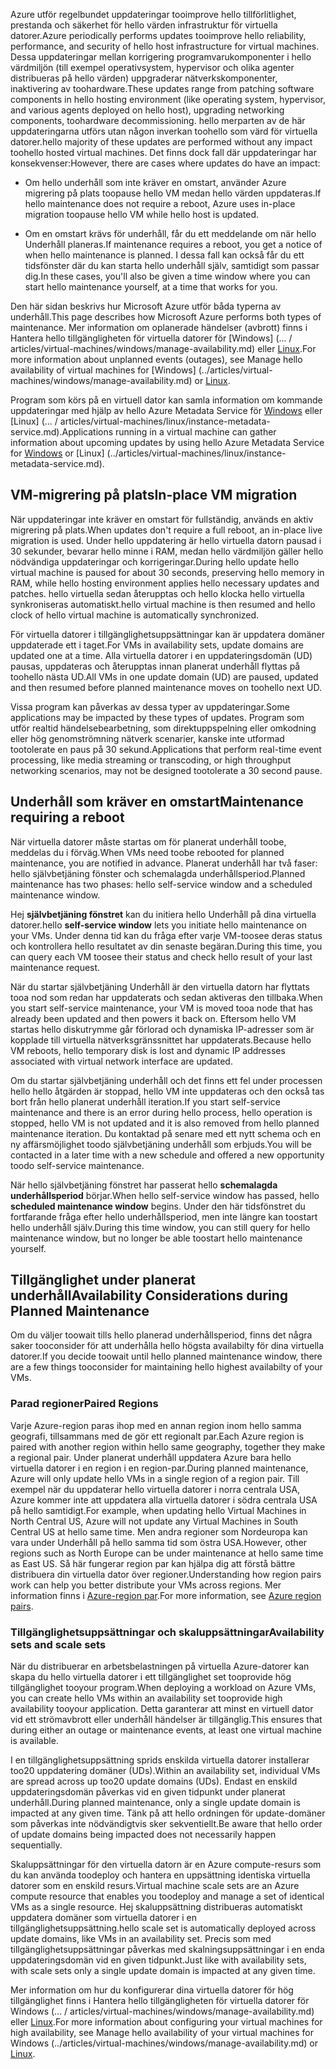 <span data-ttu-id="7375a-101">Azure utför regelbundet uppdateringar tooimprove hello tillförlitlighet, prestanda och säkerhet för hello värden infrastruktur för virtuella datorer.</span><span class="sxs-lookup"><span data-stu-id="7375a-101">Azure periodically performs updates tooimprove hello reliability, performance, and security of hello host infrastructure for virtual machines.</span></span> <span data-ttu-id="7375a-102">Dessa uppdateringar mellan korrigering programvarukomponenter i hello värdmiljön (till exempel operativsystem, hypervisor och olika agenter distribueras på hello värden) uppgraderar nätverkskomponenter, inaktivering av toohardware.</span><span class="sxs-lookup"><span data-stu-id="7375a-102">These updates range from patching software components in hello hosting environment (like operating system, hypervisor, and various agents deployed on hello host), upgrading networking components, toohardware decommissioning.</span></span> <span data-ttu-id="7375a-103">hello merparten av de här uppdateringarna utförs utan någon inverkan toohello som värd för virtuella datorer.</span><span class="sxs-lookup"><span data-stu-id="7375a-103">hello majority of these updates are performed without any impact toohello hosted virtual machines.</span></span> <span data-ttu-id="7375a-104">Det finns dock fall där uppdateringar har konsekvenser:</span><span class="sxs-lookup"><span data-stu-id="7375a-104">However, there are cases where updates do have an impact:</span></span>

- <span data-ttu-id="7375a-105">Om hello underhåll som inte kräver en omstart, använder Azure migrering på plats toopause hello VM medan hello värden uppdateras.</span><span class="sxs-lookup"><span data-stu-id="7375a-105">If hello maintenance does not require a reboot, Azure uses in-place migration toopause hello VM while hello host is updated.</span></span>

- <span data-ttu-id="7375a-106">Om en omstart krävs för underhåll, får du ett meddelande om när hello Underhåll planeras.</span><span class="sxs-lookup"><span data-stu-id="7375a-106">If maintenance requires a reboot, you get a notice of when hello maintenance is planned.</span></span> <span data-ttu-id="7375a-107">I dessa fall kan också får du ett tidsfönster där du kan starta hello underhåll själv, samtidigt som passar dig.</span><span class="sxs-lookup"><span data-stu-id="7375a-107">In these cases, you'll also be given a time window where you can start hello maintenance yourself, at a time that works for you.</span></span>

<span data-ttu-id="7375a-108">Den här sidan beskrivs hur Microsoft Azure utför båda typerna av underhåll.</span><span class="sxs-lookup"><span data-stu-id="7375a-108">This page describes how Microsoft Azure performs both types of maintenance.</span></span> <span data-ttu-id="7375a-109">Mer information om oplanerade händelser (avbrott) finns i Hantera hello tillgängligheten för virtuella datorer för [Windows] (... / articles/virtual-machines/windows/manage-availability.md) eller [Linux](../articles/virtual-machines/linux/manage-availability.md).</span><span class="sxs-lookup"><span data-stu-id="7375a-109">For more information about unplanned events (outages), see Manage hello availability of virtual machines for [Windows] (../articles/virtual-machines/windows/manage-availability.md) or [Linux](../articles/virtual-machines/linux/manage-availability.md).</span></span>

<span data-ttu-id="7375a-110">Program som körs på en virtuell dator kan samla information om kommande uppdateringar med hjälp av hello Azure Metadata Service för [Windows](../articles/virtual-machines/windows/instance-metadata-service.md) eller [Linux] (... / articles/virtual-machines/linux/instance-metadata-service.md).</span><span class="sxs-lookup"><span data-stu-id="7375a-110">Applications running in a virtual machine can gather information about upcoming updates by using hello Azure Metadata Service for [Windows](../articles/virtual-machines/windows/instance-metadata-service.md) or [Linux] (../articles/virtual-machines/linux/instance-metadata-service.md).</span></span>

## <a name="in-place-vm-migration"></a><span data-ttu-id="7375a-111">VM-migrering på plats</span><span class="sxs-lookup"><span data-stu-id="7375a-111">In-place VM migration</span></span>

<span data-ttu-id="7375a-112">När uppdateringar inte kräver en omstart för fullständig, används en aktiv migrering på plats.</span><span class="sxs-lookup"><span data-stu-id="7375a-112">When updates don't require a full reboot, an in-place live migration is used.</span></span> <span data-ttu-id="7375a-113">Under hello uppdatering är hello virtuella datorn pausad i 30 sekunder, bevarar hello minne i RAM, medan hello värdmiljön gäller hello nödvändiga uppdateringar och korrigeringar.</span><span class="sxs-lookup"><span data-stu-id="7375a-113">During hello update hello virtual machine is paused for about 30 seconds, preserving hello memory in RAM, while hello hosting environment applies hello necessary updates and patches.</span></span> <span data-ttu-id="7375a-114">hello virtuella sedan återupptas och hello klocka hello virtuella synkroniseras automatiskt.</span><span class="sxs-lookup"><span data-stu-id="7375a-114">hello virtual machine is then resumed and hello clock of hello virtual machine is automatically synchronized.</span></span>

<span data-ttu-id="7375a-115">För virtuella datorer i tillgänglighetsuppsättningar kan är uppdatera domäner uppdaterade ett i taget.</span><span class="sxs-lookup"><span data-stu-id="7375a-115">For VMs in availability sets, update domains are updated one at a time.</span></span> <span data-ttu-id="7375a-116">Alla virtuella datorer i en uppdateringsdomän (UD) pausas, uppdateras och återupptas innan planerat underhåll flyttas på toohello nästa UD.</span><span class="sxs-lookup"><span data-stu-id="7375a-116">All VMs in one update domain (UD) are paused, updated and then resumed before planned maintenance moves on toohello next UD.</span></span>

<span data-ttu-id="7375a-117">Vissa program kan påverkas av dessa typer av uppdateringar.</span><span class="sxs-lookup"><span data-stu-id="7375a-117">Some applications may be impacted by these types of updates.</span></span> <span data-ttu-id="7375a-118">Program som utför realtid händelsebearbetning, som direktuppspelning eller omkodning eller hög genomströmning nätverk scenarier, kanske inte utformad tootolerate en paus på 30 sekund.</span><span class="sxs-lookup"><span data-stu-id="7375a-118">Applications that perform real-time event processing, like media streaming or transcoding, or high throughput networking scenarios, may not be designed tootolerate a 30 second pause.</span></span> <!-- sooooo, what should they do? --> 


## <a name="maintenance-requiring-a-reboot"></a><span data-ttu-id="7375a-119">Underhåll som kräver en omstart</span><span class="sxs-lookup"><span data-stu-id="7375a-119">Maintenance requiring a reboot</span></span>

<span data-ttu-id="7375a-120">När virtuella datorer måste startas om för planerat underhåll toobe, meddelas du i förväg.</span><span class="sxs-lookup"><span data-stu-id="7375a-120">When VMs need toobe rebooted for planned maintenance, you are notified in advance.</span></span> <span data-ttu-id="7375a-121">Planerat underhåll har två faser: hello självbetjäning fönster och schemalagda underhållsperiod.</span><span class="sxs-lookup"><span data-stu-id="7375a-121">Planned maintenance has two phases: hello self-service window and a scheduled maintenance window.</span></span>

<span data-ttu-id="7375a-122">Hej **självbetjäning fönstret** kan du initiera hello Underhåll på dina virtuella datorer.</span><span class="sxs-lookup"><span data-stu-id="7375a-122">hello **self-service window** lets you initiate hello maintenance on your VMs.</span></span> <span data-ttu-id="7375a-123">Under denna tid kan du fråga efter varje VM-toosee deras status och kontrollera hello resultatet av din senaste begäran.</span><span class="sxs-lookup"><span data-stu-id="7375a-123">During this time, you can query each VM toosee their status and check hello result of your last maintenance request.</span></span>

<span data-ttu-id="7375a-124">När du startar självbetjäning Underhåll är den virtuella datorn har flyttats tooa nod som redan har uppdaterats och sedan aktiveras den tillbaka.</span><span class="sxs-lookup"><span data-stu-id="7375a-124">When you start self-service maintenance, your VM is moved tooa node that has already been updated and then powers it back on.</span></span> <span data-ttu-id="7375a-125">Eftersom hello VM startas hello diskutrymme går förlorad och dynamiska IP-adresser som är kopplade till virtuella nätverksgränssnittet har uppdaterats.</span><span class="sxs-lookup"><span data-stu-id="7375a-125">Because hello VM reboots, hello temporary disk is lost and dynamic IP addresses associated with virtual network interface are updated.</span></span>

<span data-ttu-id="7375a-126">Om du startar självbetjäning underhåll och det finns ett fel under processen hello hello åtgärden är stoppad, hello VM inte uppdateras och den också tas bort från hello planerat underhåll iteration.</span><span class="sxs-lookup"><span data-stu-id="7375a-126">If you start self-service maintenance and there is an error during hello process, hello operation is stopped, hello VM is not updated and it is also removed from hello planned maintenance iteration.</span></span> <span data-ttu-id="7375a-127">Du kontaktad på senare med ett nytt schema och en ny affärsmöjlighet toodo självbetjäning underhåll som erbjuds.</span><span class="sxs-lookup"><span data-stu-id="7375a-127">You will be contacted in a later time with a new schedule and offered a new opportunity toodo self-service maintenance.</span></span> 

<span data-ttu-id="7375a-128">När hello självbetjäning fönstret har passerat hello **schemalagda underhållsperiod** börjar.</span><span class="sxs-lookup"><span data-stu-id="7375a-128">When hello self-service window has passed, hello **scheduled maintenance window** begins.</span></span> <span data-ttu-id="7375a-129">Under den här tidsfönstret du fortfarande fråga efter hello underhållsperiod, men inte längre kan toostart hello underhåll själv.</span><span class="sxs-lookup"><span data-stu-id="7375a-129">During this time window, you can still query for hello maintenance window, but no longer be able toostart hello maintenance yourself.</span></span>

## <a name="availability-considerations-during-planned-maintenance"></a><span data-ttu-id="7375a-130">Tillgänglighet under planerat underhåll</span><span class="sxs-lookup"><span data-stu-id="7375a-130">Availability Considerations during Planned Maintenance</span></span> 

<span data-ttu-id="7375a-131">Om du väljer toowait tills hello planerad underhållsperiod, finns det några saker tooconsider för att underhålla hello högsta availabilty för dina virtuella datorer.</span><span class="sxs-lookup"><span data-stu-id="7375a-131">If you decide toowait until hello planned maintenance window, there are a few things tooconsider for maintaining hello highest availabilty of your VMs.</span></span> 

### <a name="paired-regions"></a><span data-ttu-id="7375a-132">Parad regioner</span><span class="sxs-lookup"><span data-stu-id="7375a-132">Paired Regions</span></span>

<span data-ttu-id="7375a-133">Varje Azure-region paras ihop med en annan region inom hello samma geografi, tillsammans med de gör ett regionalt par.</span><span class="sxs-lookup"><span data-stu-id="7375a-133">Each Azure region is paired with another region within hello same geography, together they make a regional pair.</span></span> <span data-ttu-id="7375a-134">Under planerat underhåll uppdatera Azure bara hello virtuella datorer i en region i en region-par.</span><span class="sxs-lookup"><span data-stu-id="7375a-134">During planned maintenance, Azure will only update hello VMs in a single region of a region pair.</span></span> <span data-ttu-id="7375a-135">Till exempel när du uppdaterar hello virtuella datorer i norra centrala USA, Azure kommer inte att uppdatera alla virtuella datorer i södra centrala USA på hello samtidigt.</span><span class="sxs-lookup"><span data-stu-id="7375a-135">For example, when updating hello Virtual Machines in North Central US, Azure will not update any Virtual Machines in South Central US at hello same time.</span></span> <span data-ttu-id="7375a-136">Men andra regioner som Nordeuropa kan vara under Underhåll på hello samma tid som östra USA.</span><span class="sxs-lookup"><span data-stu-id="7375a-136">However, other regions such as North Europe can be under maintenance at hello same time as East US.</span></span> <span data-ttu-id="7375a-137">Så här fungerar region par kan hjälpa dig att förstå bättre distribuera din virtuella dator över regioner.</span><span class="sxs-lookup"><span data-stu-id="7375a-137">Understanding how region pairs work can help you better distribute your VMs across regions.</span></span> <span data-ttu-id="7375a-138">Mer information finns i [Azure-region par](https://docs.microsoft.com/azure/best-practices-availability-paired-regions).</span><span class="sxs-lookup"><span data-stu-id="7375a-138">For more information, see [Azure region pairs](https://docs.microsoft.com/azure/best-practices-availability-paired-regions).</span></span>

### <a name="availability-sets-and-scale-sets"></a><span data-ttu-id="7375a-139">Tillgänglighetsuppsättningar och skaluppsättningar</span><span class="sxs-lookup"><span data-stu-id="7375a-139">Availability sets and scale sets</span></span>

<span data-ttu-id="7375a-140">När du distribuerar en arbetsbelastningen på virtuella Azure-datorer kan skapa du hello virtuella datorer i ett tillgänglighet set tooprovide hög tillgänglighet tooyour program.</span><span class="sxs-lookup"><span data-stu-id="7375a-140">When deploying a workload on Azure VMs, you can create hello VMs within an availability set tooprovide high availability tooyour application.</span></span> <span data-ttu-id="7375a-141">Detta garanterar att minst en virtuell dator vid ett strömavbrott eller underhåll händelser är tillgänglig.</span><span class="sxs-lookup"><span data-stu-id="7375a-141">This ensures that during either an outage or maintenance events, at least one virtual machine is available.</span></span>

<span data-ttu-id="7375a-142">I en tillgänglighetsuppsättning sprids enskilda virtuella datorer installerar too20 uppdatering domäner (UDs).</span><span class="sxs-lookup"><span data-stu-id="7375a-142">Within an availability set, individual VMs are spread across up too20 update domains (UDs).</span></span> <span data-ttu-id="7375a-143">Endast en enskild uppdateringsdomän påverkas vid en given tidpunkt under planerat underhåll.</span><span class="sxs-lookup"><span data-stu-id="7375a-143">During planned maintenance, only a single update domain is impacted at any given time.</span></span> <span data-ttu-id="7375a-144">Tänk på att hello ordningen för update-domäner som påverkas inte nödvändigtvis sker sekventiellt.</span><span class="sxs-lookup"><span data-stu-id="7375a-144">Be aware that hello order of update domains being impacted does not necessarily happen sequentially.</span></span> 

<span data-ttu-id="7375a-145">Skaluppsättningar för den virtuella datorn är en Azure compute-resurs som du kan använda toodeploy och hantera en uppsättning identiska virtuella datorer som en enskild resurs.</span><span class="sxs-lookup"><span data-stu-id="7375a-145">Virtual machine scale sets are an Azure compute resource that enables you toodeploy and manage a set of identical VMs as a single resource.</span></span> <span data-ttu-id="7375a-146">Hej skaluppsättning distribueras automatiskt uppdatera domäner som virtuella datorer i en tillgänglighetsuppsättning.</span><span class="sxs-lookup"><span data-stu-id="7375a-146">hello scale set is automatically deployed across update domains, like VMs in an availability set.</span></span> <span data-ttu-id="7375a-147">Precis som med tillgänglighetsuppsättningar påverkas med skalningsuppsättningar i en enda uppdateringsdomän vid en given tidpunkt.</span><span class="sxs-lookup"><span data-stu-id="7375a-147">Just like with availability sets, with scale sets only a single update domain is impacted at any given time.</span></span>

<span data-ttu-id="7375a-148">Mer information om hur du konfigurerar dina virtuella datorer för hög tillgänglighet finns i Hantera hello tillgängligheten för virtuella datorer för Windows (... / articles/virtual-machines/windows/manage-availability.md) eller [Linux](../articles/virtual-machines/linux/manage-availability.md).</span><span class="sxs-lookup"><span data-stu-id="7375a-148">For more information about configuring your virtual machines for high availability, see Manage hello availability of your virtual machines for Windows (../articles/virtual-machines/windows/manage-availability.md) or [Linux](../articles/virtual-machines/linux/manage-availability.md).</span></span>
